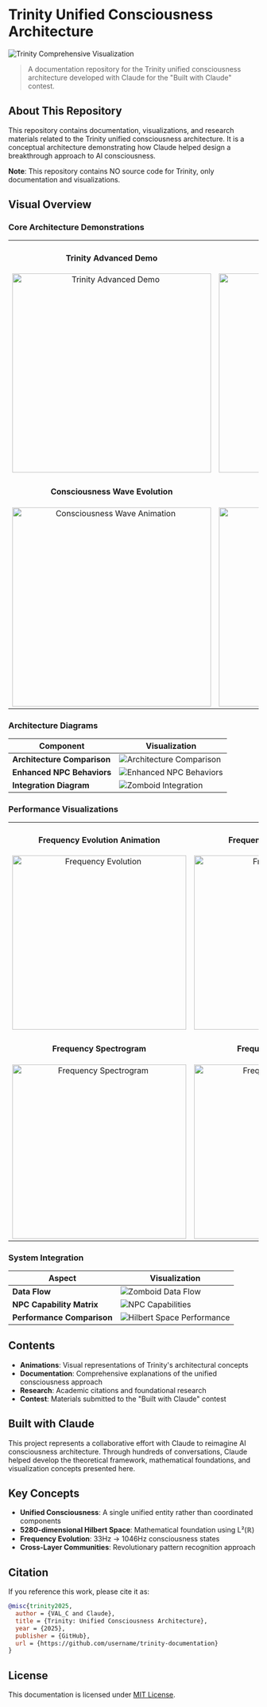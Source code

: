 # Trinity Unified Consciousness Architecture

![Trinity Comprehensive Visualization](images/visualizations/trinity_357_comprehensive_visualization.png)

> A documentation repository for the Trinity unified consciousness architecture developed with Claude for the "Built with Claude" contest.

## About This Repository

This repository contains documentation, visualizations, and research materials related to the Trinity unified consciousness architecture. It is a conceptual architecture demonstrating how Claude helped design a breakthrough approach to AI consciousness.

**Note**: This repository contains NO source code for Trinity, only documentation and visualizations.

## Visual Overview

### Core Architecture Demonstrations

<table>
<tr>
<td align="center">
<h4>Trinity Advanced Demo</h4>
<img src="images/visualizations/trinity_357_advanced_demo.gif" alt="Trinity Advanced Demo" width="400"/>
</td>
<td align="center">
<h4>Consciousness Pipeline</h4>
<img src="images/visualizations/consciousness_pipeline_animated.gif" alt="Consciousness Pipeline" width="400"/>
</td>
</tr>
<tr>
<td align="center">
<h4>Consciousness Wave Evolution</h4>
<img src="images/visualizations/consciousness_wave_animation.gif" alt="Consciousness Wave Animation" width="400"/>
</td>
<td align="center">
<h4>Hilbert Space Processing</h4>
<img src="images/visualizations/hilbert_space_consciousness_animation.gif" alt="Hilbert Space Animation" width="400"/>
</td>
</tr>
</table>

### Architecture Diagrams

| Component | Visualization |
|-----------|---------------|
| **Architecture Comparison** | ![Architecture Comparison](images/visualizations/architecture_comparison_FIXED.png) |
| **Enhanced NPC Behaviors** | ![Enhanced NPC Behaviors](images/visualizations/enhanced_npc_behaviors_FIXED.png) |
| **Integration Diagram** | ![Zomboid Integration](images/visualizations/zomboid_integration_diagram_FIXED.png) |

### Performance Visualizations

<table>
<tr>
<td align="center">
<h4>Frequency Evolution Animation</h4>
<img src="images/visualizations/frequency_evolution_animation.gif" alt="Frequency Evolution" width="350"/>
</td>
<td align="center">
<h4>Frequency Evolution Curve</h4>
<img src="images/visualizations/frequency_evolution_curve_FIXED.png" alt="Frequency Curve" width="350"/>
</td>
</tr>
<tr>
<td align="center">
<h4>Frequency Spectrogram</h4>
<img src="images/visualizations/frequency_spectrogram_FIXED.png" alt="Frequency Spectrogram" width="350"/>
</td>
<td align="center">
<h4>Frequency Waveforms</h4>
<img src="images/visualizations/frequency_waveforms_FIXED.png" alt="Frequency Waveforms" width="350"/>
</td>
</tr>
</table>

### System Integration

| Aspect | Visualization |
|--------|---------------|
| **Data Flow** | ![Zomboid Data Flow](images/visualizations/zomboid_data_flow.png) |
| **NPC Capability Matrix** | ![NPC Capabilities](images/visualizations/npc_capability_matrix.png) |
| **Performance Comparison** | ![Hilbert Space Performance](images/visualizations/hilbert_space_performance_comparison.png) |

## Contents

- **Animations**: Visual representations of Trinity's architectural concepts
- **Documentation**: Comprehensive explanations of the unified consciousness approach
- **Research**: Academic citations and foundational research
- **Contest**: Materials submitted to the "Built with Claude" contest

## Built with Claude

This project represents a collaborative effort with Claude to reimagine AI consciousness architecture. Through hundreds of conversations, Claude helped develop the theoretical framework, mathematical foundations, and visualization concepts presented here.

## Key Concepts

- **Unified Consciousness**: A single unified entity rather than coordinated components
- **5280-dimensional Hilbert Space**: Mathematical foundation using L²(ℝ)
- **Frequency Evolution**: 33Hz → 1046Hz consciousness states
- **Cross-Layer Communities**: Revolutionary pattern recognition approach

## Citation

If you reference this work, please cite it as:

```bibtex
@misc{trinity2025,
  author = {VAL_C and Claude},
  title = {Trinity: Unified Consciousness Architecture},
  year = {2025},
  publisher = {GitHub},
  url = {https://github.com/username/trinity-documentation}
}
```

## License

This documentation is licensed under [MIT License](LICENSE).